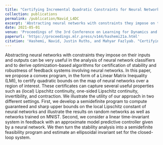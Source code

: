 ```yaml
---
title: "Certifying Incremental Quadratic Constraints for Neural Networks via Convex Optimization"
collection: publications
permalink: /publication/Navid_L4DC
excerpt: 'Abstracting neural networks with constraints they impose on their inputs and outputs can be very useful in the analysis of neural network classifiers and to derive optimization-based algorithms for certification of stability and robustness of feedback systems involving neural networks. In this paper, we propose a convex program, in the form of a Linear Matrix Inequality (LMI), to certify quadratic bounds on the map of neural networks over a region of interest. These certificates can capture several useful properties such as (local) Lipschitz continuity, one-sided Lipschitz continuity, invertibility, and contraction. We illustrate the utility of our approach in two different settings. First, we develop a semidefinite program to compute guaranteed and sharp upper bounds on the local Lipschitz constant of neural networks and illustrate the results on random networks as well as networks trained on MNIST. Second, we consider a linear time-invariant system in feedback with an approximate model predictive controller given by a neural network. We then turn the stability analysis into a semidefinite feasibility program and estimate an ellipsoidal invariant set for the closed-loop system.'
date: 2021-05-01
venue: 'Proceedings of the 3rd Conference on Learning for Dynamics and Control, PMLR 144:842-853, 2021.'
paperurl: 'https://proceedings.mlr.press/v144/hashemi21a.html'
citation: 'Hashemi, Navid, Justin Ruths, and Mahyar Fazlyab. "Certifying incremental quadratic constraints for neural networks via convex optimization." Learning for Dynamics and Control. PMLR, 2021.'
---
```


Abstracting neural networks with constraints they impose on their inputs and outputs can be very useful in the analysis of neural network classifiers and to derive optimization-based algorithms for certification of stability and robustness of feedback systems involving neural networks. In this paper, we propose a convex program, in the form of a Linear Matrix Inequality (LMI), to certify quadratic bounds on the map of neural networks over a region of interest. These certificates can capture several useful properties such as (local) Lipschitz continuity, one-sided Lipschitz continuity, invertibility, and contraction. We illustrate the utility of our approach in two different settings. First, we develop a semidefinite program to compute guaranteed and sharp upper bounds on the local Lipschitz constant of neural networks and illustrate the results on random networks as well as networks trained on MNIST. Second, we consider a linear time-invariant system in feedback with an approximate model predictive controller given by a neural network. We then turn the stability analysis into a semidefinite feasibility program and estimate an ellipsoidal invariant set for the closed-loop system.
